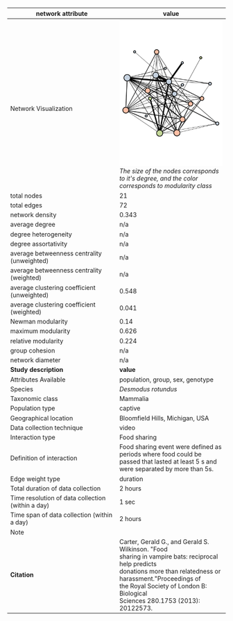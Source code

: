 network attribute|value
---|---
<img width=2500> Network Visualization | ![NetworkImage](/Networks/Visualizations/vampirebats_carter_mouth_licking.png) *The size of the nodes corresponds to it's degree, and the color corresponds to modularity class*
total nodes|21
total edges|72
network density|0.343
average degree|n/a
degree heterogeneity|n/a
degree assortativity|n/a
average betweenness centrality (unweighted)|n/a
average betweenness centrality (weighted)|n/a
average clustering coefficient (unweighted)|0.548
average clustering coefficient (weighted)|0.041
Newman modularity|0.14
maximum modularity|0.626
relative modularity|0.224
group cohesion|n/a
network diameter|n/a
**Study description**|**value**
Attributes Available|population, group, sex, genotype
Species|*Desmodus rotundus*
Taxonomic class|Mammalia
Population type|captive
Geographical location|Bloomfield Hills, Michigan, USA
Data collection technique|video
Interaction type|Food sharing
Definition of interaction|Food sharing event were defined as periods where food could be passed that lasted at least 5 s and were separated by more than 5s.
Edge weight type|duration
Total duration of data collection|2 hours
Time resolution of data collection (within a day)|1 sec
Time span of data collection (within a day)|2 hours
Note|
**Citation** | Carter, Gerald G., and Gerald S. Wilkinson. "Food <br> sharing in vampire bats: reciprocal help predicts <br> donations more than relatedness or harassment."Proceedings of <br> the Royal Society of London B: Biological <br> Sciences 280.1753 (2013): 20122573.
